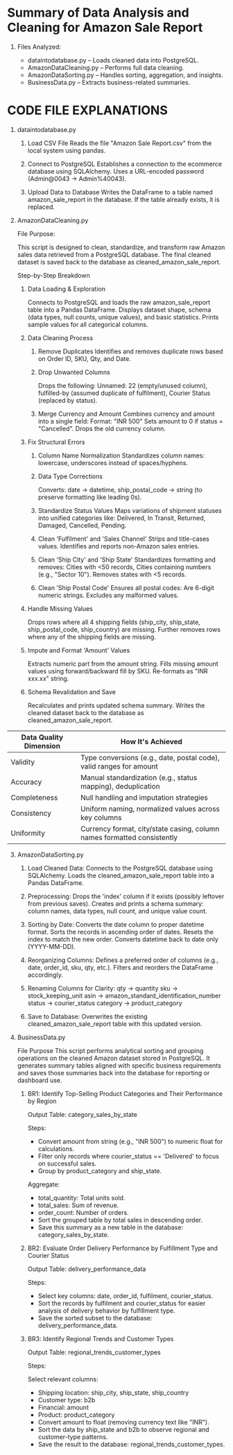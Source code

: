 # Summary of Data Analysis and Cleaning for Amazon Sale Report

1. Files Analyzed:

    * dataintodatabase.py – Loads cleaned data into PostgreSQL.
    * AmazonDataCleaning.py – Performs full data cleaning.
    * AmazonDataSorting.py – Handles sorting, aggregation, and insights.
    * BusinessData.py – Extracts business-related summaries.

# CODE FILE EXPLANATIONS

1. dataintodatabase.py

    1. Load CSV File
        Reads the file "Amazon Sale Report.csv" from the local system using pandas.

    2. Connect to PostgreSQL
        Establishes a connection to the ecommerce database using SQLAlchemy.
        Uses a URL-encoded password (Admin@0043 → Admin%40043).

    3. Upload Data to Database
        Writes the DataFrame to a table named amazon_sale_report in the database.
        If the table already exists, it is replaced.

2. AmazonDataCleaning.py

    File Purpose:

    This script is designed to clean, standardize, and transform raw Amazon sales data retrieved from a PostgreSQL database. The final cleaned dataset is saved back to the database as cleaned_amazon_sale_report.

    Step-by-Step Breakdown
    
    1. Data Loading & Exploration

        Connects to PostgreSQL and loads the raw amazon_sale_report table into a Pandas DataFrame.
        Displays dataset shape, schema (data types, null counts, unique values), and basic statistics.
        Prints sample values for all categorical columns.

    2. Data Cleaning Process

        1. Remove Duplicates
            Identifies and removes duplicate rows based on Order ID, SKU, Qty, and Date.

        2. Drop Unwanted Columns
        
            Drops the following:
            Unnamed: 22 (empty/unused column),
            fulfilled-by (assumed duplicate of fulfilment),
            Courier Status (replaced by status).
    
        3. Merge Currency and Amount
            Combines currency and amount into a single field:
            Format: "INR 500"
            Sets amount to 0 if status = "Cancelled".
            Drops the old currency column.
    
    3. Fix Structural Errors

        1. Column Name Normalization
            Standardizes column names: lowercase, underscores instead of spaces/hyphens.
        
        2. Data Type Corrections
            
            Converts:
            date → datetime,
            ship_postal_code → string (to preserve formatting like leading 0s).
       
        3. Standardize Status Values
            Maps variations of shipment statuses into unified categories like:
            Delivered, In Transit, Returned, Damaged, Cancelled, Pending.

        4. Clean 'Fulfilment' and 'Sales Channel'
            Strips and title-cases values.
            Identifies and reports non-Amazon sales entries.

        5. Clean 'Ship City' and 'Ship State'
            Standardizes formatting and removes:
            Cities with <50 records,
            Cities containing numbers (e.g., "Sector 10").
            Removes states with <5 records.

        6. Clean 'Ship Postal Code'
            Ensures all postal codes:
            Are 6-digit numeric strings.
            Excludes any malformed values.

    4. Handle Missing Values

        Drops rows where all 4 shipping fields (ship_city, ship_state, ship_postal_code, ship_country) are missing.
        Further removes rows where any of the shipping fields are missing.
    
    5. Impute and Format 'Amount' Values

        Extracts numeric part from the amount string.
        Fills missing amount values using forward/backward fill by SKU.
        Re-formats as "INR xxx.xx" string.

    6. Schema Revalidation and Save

        Recalculates and prints updated schema summary.
        Writes the cleaned dataset back to the database as cleaned_amazon_sale_report.

| **Data Quality Dimension** | **How It's Achieved**                                                   |
| -------------------------- | ----------------------------------------------------------------------- |
| Validity                   | Type conversions (e.g., date, postal code), valid ranges for amount     |
| Accuracy                   | Manual standardization (e.g., status mapping), deduplication            |
| Completeness               | Null handling and imputation strategies                                 |
| Consistency                | Uniform naming, normalized values across key columns                    |
| Uniformity                 | Currency format, city/state casing, column names formatted consistently |

3. AmazonDataSorting.py

    1. Load Cleaned Data:
        Connects to the PostgreSQL database using SQLAlchemy.
        Loads the cleaned_amazon_sale_report table into a Pandas DataFrame.
    
    2. Preprocessing:
        Drops the 'index' column if it exists (possibly leftover from previous saves).
        Creates and prints a schema summary: column names, data types, null count, and unique value count.

    3. Sorting by Date:
        Converts the date column to proper datetime format.
        Sorts the records in ascending order of dates.
        Resets the index to match the new order.
        Converts datetime back to date only (YYYY-MM-DD).
    
    4. Reorganizing Columns:
        Defines a preferred order of columns (e.g., date, order_id, sku, qty, etc.).
        Filters and reorders the DataFrame accordingly.
    
    5. Renaming Columns for Clarity:
        qty → quantity
        sku → stock_keeping_unit
        asin → amazon_standard_identification_number
        status → courier_status
        category → product_category
    
    6. Save to Database:
        Overwrites the existing cleaned_amazon_sale_report table with this updated version.
  
4. BusinessData.py

    File Purpose
    This script performs analytical sorting and grouping operations on the cleaned Amazon dataset stored in PostgreSQL. It generates summary tables aligned with specific business requirements and saves those summaries back into the database for reporting or dashboard use.

    1. BR1: Identify Top-Selling Product Categories and Their Performance by Region
    
        Output Table: category_sales_by_state

        Steps:

        * Convert amount from string (e.g., "INR 500") to numeric float for calculations.
        * Filter only records where courier_status == 'Delivered' to focus on successful sales.
        * Group by product_category and ship_state.
    
        Aggregate:
        * total_quantity: Total units sold.
        * total_sales: Sum of revenue.
        * order_count: Number of orders.
        * Sort the grouped table by total sales in descending order.
        * Save this summary as a new table in the database: category_sales_by_state.
    
    2.  BR2: Evaluate Order Delivery Performance by Fulfillment Type and Courier Status
    
        Output Table: delivery_performance_data

        Steps:

        * Select key columns: date, order_id, fulfilment, courier_status.
        * Sort the records by fulfilment and courier_status for easier analysis of delivery behavior by fulfillment type.
        * Save the sorted subset to the database: delivery_performance_data.

    3. BR3: Identify Regional Trends and Customer Types
        
        Output Table: regional_trends_customer_types

        Steps:

        Select relevant columns:
        * Shipping location: ship_city, ship_state, ship_country
        * Customer type: b2b
        * Financial: amount
        * Product: product_category
        * Convert amount to float (removing currency text like "INR").
        * Sort the data by ship_state and b2b to observe regional and customer-type patterns.
        * Save the result to the database: regional_trends_customer_types.



